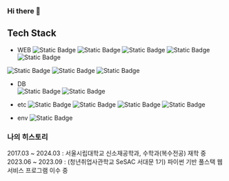 ### Hi there 👋   

## Tech Stack   

* WEB
![Static Badge](https://img.shields.io/badge/Python-white?style=flat-square&logo=python&logoColor=white&color=%233776AB)
![Static Badge](https://img.shields.io/badge/Flask-white?style=flat-square&logo=flask&logoColor=white&color=%23000000)
![Static Badge](https://img.shields.io/badge/Django-white?style=flat-square&logo=django&logoColor=white&color=%23092E20)
![Static Badge](https://img.shields.io/badge/Jinja2-white?style=flat-square&logo=jinja&logoColor=white&color=%23B41717)
![Static Badge](https://img.shields.io/badge/Selenium-white?style=flat-square&logo=selenium&logoColor=white&color=%2343B02A)

![Static Badge](https://img.shields.io/badge/HTML-white?style=flat-square&logo=html5&logoColor=white&color=%23E34F26)
![Static Badge](https://img.shields.io/badge/CSS-white?style=flat-square&logo=css3&logoColor=white&color=%231572B6)
![Static Badge](https://img.shields.io/badge/Javascript-white?style=flat-square&logo=javascript&logoColor=white&color=%23F7DF1E)

* DB   
![Static Badge](https://img.shields.io/badge/SQLite3-white?style=flat-square&logo=SQLite&logoColor=white&color=%23003B57)
![Static Badge](https://img.shields.io/badge/%20Firebase%20Realtime%20Database-white?style=flat-square&logo=Firebase&logoColor=white&color=%23FFCA28)

* etc
![Static Badge](https://img.shields.io/badge/Arduino-white?style=flat-square&logo=Arduino&logoColor=white&color=%2300878F)
![Static Badge](https://img.shields.io/badge/MYSQL-white?style=flat-square&logo=MYSQL&logoColor=white&color=%234479A1)
![Static Badge](https://img.shields.io/badge/Git-white?style=flat-square&logo=Git&logoColor=white&color=%23F05032)
![Static Badge](https://img.shields.io/badge/Notion-white?style=flat-square&logo=Notion&logoColor=white&color=%23000000)

* env
![Static Badge](https://img.shields.io/badge/MacOS-white?style=flat-square&logo=Apple&logoColor=white&color=%23000000)


<!-- 
Python, Flask, Django, Jinja2, Selenium       
Html, Css, Javascript

* DB   
SQLite3, Firebase Realtime Database

* etc   
Arduino, mysql, Git, Notion   

* env   
macos   
-->
  
### 나의 히스토리   
2017.03 ~ 2024.03 : 서울시립대학교 신소재공학과, 수학과(복수전공) 재학 중   
2023.06 ~ 2023.09 : (청년취업사관학교 SeSAC 서대문 1기) 파이썬 기반 풀스택 웹 서비스 프로그램 이수 중   
